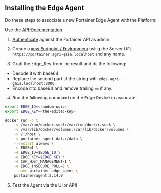 <!--
SPDX-FileCopyrightText: 2024 University of Applied Sciences Osnabrück
SPDX-FileContributor: Andreas Schliebitz
SPDX-FileContributor: Henri Graf
SPDX-FileContributor: Jonas Tüpker
SPDX-FileContributor: Lukas Hesse
SPDX-FileContributor: Maik Fruhner
SPDX-FileContributor: Prof. Dr.-Ing. Heiko Tapken
SPDX-FileContributor: Tobias Wamhof

SPDX-License-Identifier: MIT
-->

## Installing the Edge Agent

Do these steps to associate a new Portainer Edge Agent with the Platform:

Use the [API-Documentation](https://app.swaggerhub.com/apis/portainer/portainer-ce/2.14.2)

1. [Authenticate](https://app.swaggerhub.com/apis/portainer/portainer-ce/2.14.2#/auth/AuthenticateUser) against the Portainer API as admin

2. Create a [new Endpoint / Environment](https://app.swaggerhub.com/apis/portainer/portainer-ce/2.14.2#/endpoints/EndpointCreate) using the Server URL `https://portainer.agri-gaia.localhost` and any name.

3. Grab the Edge_Key from the result and do the following:

- Decode it with base64
- Replace the second part of the string with `edge.agri-gaia.localhost:8000`
- Encode it to base64 and remove trailing `==` if any.

4. Run the following command on the Edge Device to associate:

```bash
export EDGE_ID=<random-uuid>
export EDGE_KEY=<the-edited-key>

docker run -d \
    -v /var/run/docker.sock:/var/run/docker.sock \
    -v /var/lib/docker/volumes:/var/lib/docker/volumes \
    -v /:/host \
    -v portainer_agent_data:/data \
    --restart always \
    -e EDGE=1 \
    -e EDGE_ID=$EDGE_ID \
    -e EDGE_KEY=$EDGE_KEY \
    -e CAP_HOST_MANAGEMENT=1 \
    -e EDGE_INSECURE_POLL=1 \
    --name portainer_edge_agent \
    portainer/agent:2.14.0
```

5. Test the Agent via the UI or API!
